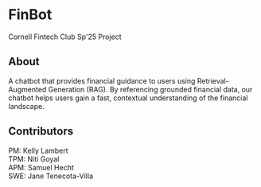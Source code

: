 # FinBot
Cornell Fintech Club Sp'25 Project

## About

A chatbot that provides financial guidance to users using Retrieval-Augmented Generation (RAG). By referencing grounded financial data, our chatbot helps users gain a fast, contextual understanding of the financial landscape.

## Contributors
PM: Kelly Lambert  
TPM: Niti Goyal  
APM: Samuel Hecht  
SWE: Jane Tenecota-Villa  
